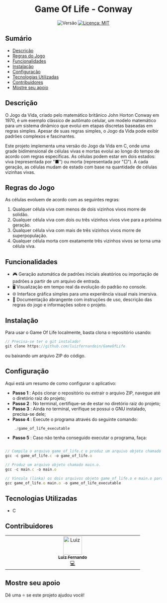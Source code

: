 <h1 align="center">Game Of Life - Conway</h1>
<p align="center">
  <img alt="Versão" src="https://img.shields.io/badge/vers%C3%A3o-1.0.0-blue.svg?cacheSeconds=2592000" />
  <a href="LICENSE" target="_blank">
    <img alt="Licença: MIT" src="https://img.shields.io/npm/l/react" />
  </a>
</p>

## Sumário 
- [Descrição](#descrição)
- [Regras do Jogo](#regras-do-jogo)
- [Funcionalidades](#funcionalidades)
- [Instalação](#instalação)
- [Configuração](#configuração)
- [Tecnologias Utilizadas](#tecnologias-utilizadas)
- [Contribuidores](#contribuidores)
- [Mostre seu apoio](#mostre-seu-apoio)

## Descrição
O Jogo da Vida, criado pelo matemático britânico John Horton Conway em 1970, é um exemplo clássico de autômato celular, um modelo matemático para um sistema dinâmico que evolui em etapas discretas baseadas em regras simples. Apesar de suas regras simples, o Jogo da Vida pode exibir padrões complexos e fascinantes.

Este projeto implementa uma versão do Jogo da Vida em C, onde uma grade bidimensional de células vivas e mortas evolui ao longo do tempo de acordo com regras específicas. As células podem estar em dois estados: viva (representada por "■") ou morta (representada por "□"). A cada geração, as células mudam de estado com base na quantidade de células vizinhas vivas.

## Regras do Jogo

As células evoluem de acordo com as seguintes regras:

1. Qualquer célula viva com menos de dois vizinhos vivos morre de solidão.
2. Qualquer célula viva com dois ou três vizinhos vivos vive para a próxima geração.
3. Qualquer célula viva com mais de três vizinhos vivos morre de superpopulação.
4. Qualquer célula morta com exatamente três vizinhos vivos se torna uma célula viva.

## Funcionalidades

- 🎮 Geração automática de padrões iniciais aleatórios ou importação de padrões a partir de um arquivo de entrada.
- 🖥️ Visualização em tempo real da evolução do padrão no console.
- 🌐 Interface gráfica simples para uma experiência visual mais imersiva.
- 📝 Documentação abrangente com instruções de uso, descrição das regras do jogo e informações sobre o projeto.

## Instalação
Para usar o Game Of Life localmente, basta clona o repositório usando:
```jsx
// Precisa-se ter o git instalado!
git clone https://github.com/luizfernandoin/GameOfLife
```
ou baixando um arquivo ZIP do código.

## Configuração
Aqui está um resumo de como configurar o aplicativo:

* **Passo 1** : Após clonar o repositório ou extrair o arquivo ZIP, navegue até o diretório raiz do projeto;
* **Passo 2** : No terminal, certifique-se de estar no diretório raiz do projeto;
* **Passo 3** : Ainda no terminal, verifique se possui o GNU instalado, precisa-se dele;
* **Passo 4** : Execute o programa através do seguinte comando:
```jsx
    ./game_of_life_executable
```
* **Passo 5** : Caso não tenha conseguido executar o programa, faça:
``` jsx

// Compila o arquivo game_of_life.c e produz um arquivo objeto chamado game_of_life.o.
gcc -c game_of_life.c -o game_of_life.o

// Produz um arquivo objeto chamado main.o.
gcc -c main.c -o main.o

// Vincula (linka) os dois arquivos objeto game_of_life.o e main.o para formar um executável chamado game_of_life_executable.
gcc game_of_life.o main.o -o game_of_life_executable
```

## Tecnologias Utilizadas
* C

## Contribuidores

<table>
  <tbody>
    <tr>
      <td align="center" valign="top" width="25%"><a href="https://github.com/luizfernandoin"><img src="https://avatars.githubusercontent.com/u/106038535?v=4?s=60" width="60px;" alt="Luiz"/><br /><sub><b>Luiz Fernando</b></sub></a><br /><a href="https://github.com/luizfernandoin/NewSpace/commits?author=luizfernandoin" title="Documentation">💻</a></td>
    </tr>
  </tbody>
</table>

## Mostre seu apoio
Dê uma ⭐️ se este projeto ajudou você!